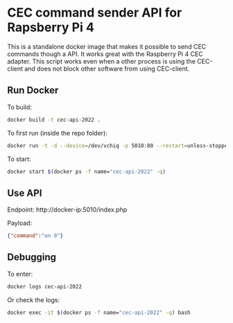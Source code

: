# CEC command sender API for Rapsberry Pi 4

This is a standalone docker image that makes it possible to send CEC commands though a API. It works great with the Raspberry Pi 4 CEC adapter. This script works even when a other process is using the CEC-client and does not block other software from using CEC-client.

## Run Docker

To build:
```bash
docker build -t cec-api-2022 .
```

To first run (inside the repo folder):
```bash
docker run -t -d --device=/dev/vchiq -p 5010:80 --restart=unless-stopped --name="cec-api-2022" cec-api-2022
```

To start:
```bash
docker start $(docker ps -f name="cec-api-2022" -q)
```

## Use API

Endpoint:
http://docker-ip:5010/index.php

Payload:
```json
{"command":"on 0"}
```

## Debugging

To enter:
```bash
docker logs cec-api-2022
```

Or check the logs:
```bash
docker exec -it $(docker ps -f name="cec-api-2022" -q) bash
```
